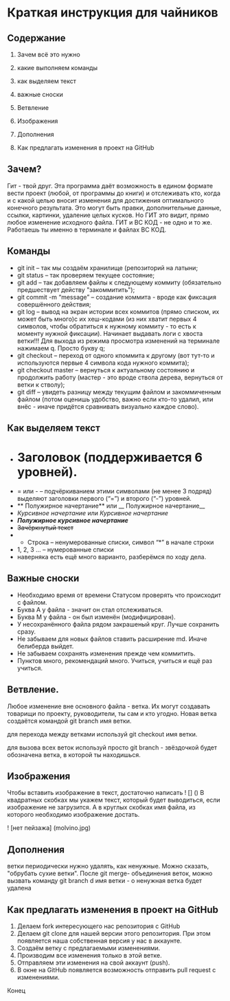 # Краткая инструкция для чайников

## Содержание
1. Зачем всё это нужно

2. какие выполняем команды

3. как выделяем текст

4. важные сноски

5. Ветвление

6. Изображения

7. Дополнения

8. Как предлагать изменения в проект на GitHub

## Зачем?  
Гит - твой друг. Эта программа даёт возможность в едином формате вести проект (любой, от программы до книги) и отслеживать кто, когда и с какой целью вносит изменения для достижения оптимального конечного результата. Это могут быть правки, дополнительные данные, ссылки, картинки, удаление целых кусков. Но ГИТ это видит, прямо любое изменение исходного файла. 
 ГИТ и ВС КОД - не одно и то же. Работаешь ты именно в терминале и файлах ВС КОД. 

 ## Команды

* git init – так мы создаём хранилище (репозиторий на латыни;
* git status – так проверяем текущее состояние;
* git add – так добавляем файлы к следующему коммиту (обязательно предшествует действу "закоммитить");
* git commit -m “message” – создание коммита - вроде как фиксация совершённого действия;
* git log – вывод на экран истории всех коммитов (прямо списком, их может быть много)с их хеш-кодами (из них хватит первых 4 символов, чтобы обратиться к нужному коммиту - то есть к моменту нужной фиксации). Начинает выдавать логи с хвоста ветки!!! Для выхода из режима просмотра изменений на терминале нажимаем q. Просто букву q; 
* git checkout – переход от одного кпоммита к другому (вот тут-то и используются первые 4 символа кода нужного коммита);
* git checkout master – вернуться к актуальному состоянию и продолжить работу (мастер - это вроде ствола дерева, вернуться от ветки к стволу);
* git diff – увидеть разницу между текущим файлом и закоммиченным файлом (потом оценишь удобство, важно если кто-то удалил, или внёс - иначе придётся сравнивать визуально каждое слово).

## Как выделяем текст

* # Заголовок (поддерживается 6 уровней).
* = или - – подчёркиванием этими символами (не менее 3 подряд) выделяют заголовки
первого (“=”) и второго (“-”) уровней.
* ** Полужирное начертание** или __ Полужирное начертание__
* *Курсивное начертание* или _Курсивное начертание_
* ***Полужирное курсивное начертание***
* ~~Зачёркнутый текст~~
* * Строка – ненумерованные списки, символ “*” в начале строки
* 1, 2, 3 … – нумерованные списки
* наверняка есть ещё много варианто, разберёмся по ходу дела. 

## Важные сноски

* Необходимо время от времени Статусом проверять что происходит с файлом.
* Буква А у файла - значит он стал отслеживаться.
* Буква М у файла - он был изменён (модифицирован).
* У несохранённого файла рядом закрашеный круг. Лучше сохранить сразу. 
* Не забываем для новых файлов ставить расширение md. Иначе белиберда выйдет.
* Не забываем сохранять изменения прежде чем коммитить.
* Пунктов много, рекомендаций много. Учиться, учиться и ещё раз учиться. 

## Ветвление.

Любое изменение вне основного файла - ветка. Их могут создавать товарищи по проекту, руководители, ты сам и кто угодно. Новая ветка создаётся командой git branch имя ветки. 

для перехода между ветками используй git checkout имя ветки. 

для вызова всех веток используй просто git branch - звёздочкой будет обозначена ветка, в которой ты находишься.

## Изображения

Чтобы вставить изображение в текст, достаточно написать ! [] ()
В квадратных скобках мы укажем текст, который будет выводиться, если изображение не
загрузится. А в круглых скобках имя файла, из которого необходимо изображение достать.

! [нет пейзажа] (molvino.jpg)

## Дополнения

ветки периодически нужно удалять, как ненужные. Можно сказать, "обрубать сухие ветки". После git merge- объединения веток, можно вызвать команду git branch d имя ветки - о ненужная ветка будет удалена

## Как предлагать изменения в проект на GitHub

1. Делаем fork интересующего нас репозитория с GitHub
2. Делаем git clone для нашей версии этого репозитория. При этом появляется наша собственная версия у нас в аккаунте.
3. Создаём ветку с предлагаемыми изменениями.
4. Производим все изменения только в этой ветке.
5. Отправляем эти изменения на свой аккаунт (push).
6. В окне на GitHub появляется возможность отправить pull request с изменениями.

Конец



